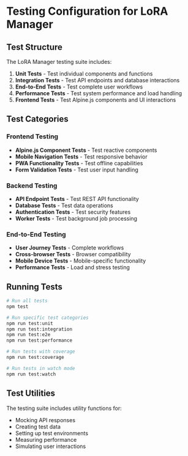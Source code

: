 # Testing Configuration for LoRA Manager

## Test Structure

The LoRA Manager testing suite includes:

1. **Unit Tests** - Test individual components and functions
2. **Integration Tests** - Test API endpoints and database interactions  
3. **End-to-End Tests** - Test complete user workflows
4. **Performance Tests** - Test system performance and load handling
5. **Frontend Tests** - Test Alpine.js components and UI interactions

## Test Categories

### Frontend Testing
- **Alpine.js Component Tests** - Test reactive components
- **Mobile Navigation Tests** - Test responsive behavior
- **PWA Functionality Tests** - Test offline capabilities
- **Form Validation Tests** - Test user input handling

### Backend Testing
- **API Endpoint Tests** - Test REST API functionality
- **Database Tests** - Test data operations
- **Authentication Tests** - Test security features
- **Worker Tests** - Test background job processing

### End-to-End Testing
- **User Journey Tests** - Complete workflows
- **Cross-browser Tests** - Browser compatibility
- **Mobile Device Tests** - Mobile-specific functionality
- **Performance Tests** - Load and stress testing

## Running Tests

```bash
# Run all tests
npm test

# Run specific test categories
npm run test:unit
npm run test:integration
npm run test:e2e
npm run test:performance

# Run tests with coverage
npm run test:coverage

# Run tests in watch mode
npm run test:watch
```

## Test Utilities

The testing suite includes utility functions for:
- Mocking API responses
- Creating test data
- Setting up test environments
- Measuring performance
- Simulating user interactions
